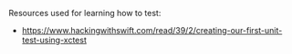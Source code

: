 Resources used for learning how to test:
- https://www.hackingwithswift.com/read/39/2/creating-our-first-unit-test-using-xctest